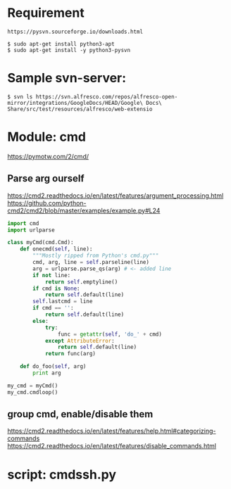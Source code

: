 # Requirement

	https://pysvn.sourceforge.io/downloads.html

	$ sudo apt-get install python3-apt
	$ sudo apt-get install -y python3-pysvn

# Sample svn-server:

	$ svn ls https://svn.alfresco.com/repos/alfresco-open-mirror/integrations/GoogleDocs/HEAD/Google\ Docs\ Share/src/test/resources/alfresco/web-extensio

# Module: cmd

https://pymotw.com/2/cmd/

## Parse arg ourself

https://cmd2.readthedocs.io/en/latest/features/argument_processing.html
https://github.com/python-cmd2/cmd2/blob/master/examples/example.py#L24

```python
import cmd
import urlparse

class myCmd(cmd.Cmd):
    def onecmd(self, line):
        """Mostly ripped from Python's cmd.py"""
        cmd, arg, line = self.parseline(line)
        arg = urlparse.parse_qs(arg) # <- added line
        if not line:
            return self.emptyline()
        if cmd is None:
            return self.default(line)
        self.lastcmd = line
        if cmd == '':
            return self.default(line)
        else:
            try:
                func = getattr(self, 'do_' + cmd)
            except AttributeError:
                return self.default(line)
            return func(arg)

    def do_foo(self, arg)
        print arg

my_cmd = myCmd()
my_cmd.cmdloop()
```

## group cmd, enable/disable them

https://cmd2.readthedocs.io/en/latest/features/help.html#categorizing-commands
https://cmd2.readthedocs.io/en/latest/features/disable_commands.html

# script: cmdssh.py


